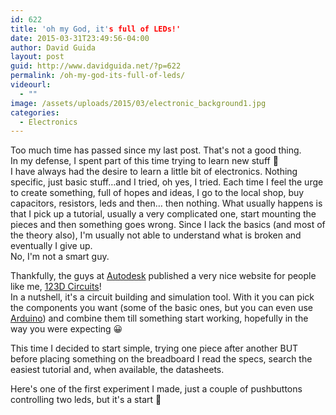```yaml
---
id: 622
title: 'oh my God, it's full of LEDs!'
date: 2015-03-31T23:49:56-04:00
author: David Guida
layout: post
guid: http://www.davidguida.net/?p=622
permalink: /oh-my-god-its-full-of-leds/
videourl:
  - ""
image: /assets/uploads/2015/03/electronic_background1.jpg
categories:
  - Electronics
---
```

Too much time has passed since my last post. That's not a good thing.  
In my defense, I spent part of this time trying to learn new stuff 🙂  
I have always had the desire to learn a little bit of electronics. Nothing specific, just basic stuff&#8230;and I tried, oh yes, I tried. Each time I feel the urge to create something, full of hopes and ideas, I go to the local shop, buy capacitors, resistors, leds and then&#8230; then nothing. What usually happens is that I pick up a tutorial, usually a very complicated one, start mounting the pieces and then something goes wrong. Since I lack the basics (and most of the theory also), I'm usually not able to understand what is broken and eventually I give up.  
No, I'm not a smart guy. 

Thankfully, the guys at <a href="http://autodesk.com" title="Autodesk" target="_blank">Autodesk</a> published a very nice website for people like me, <a href="http://123d.circuits.io/" title="123D Circuits" target="_blank">123D Circuits</a>!  
In a nutshell, it's a circuit building and simulation tool. With it you can pick the components you want (some of the basic ones, but you can even use <a href="http://www.arduino.cc/" title="Arduino" target="_blank">Arduino</a>) and combine them till something start working, hopefully in the way you were expecting 😀

This time I decided to start simple, trying one piece after another BUT before placing something on the breadboard I read the specs, search the easiest tutorial and, when available, the datasheets.

Here's one of the first experiment I made, just a couple of pushbuttons controlling two leds, but it's a start 🙂



<div class="post-details-footer-widgets">
</div>